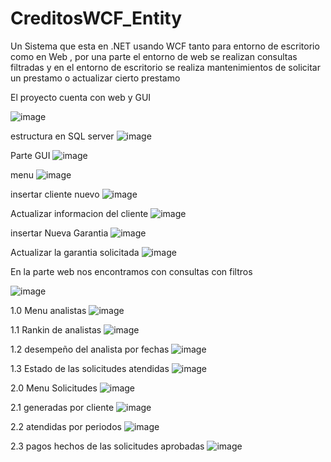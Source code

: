 # CreditosWCF_Entity
Un Sistema que esta en .NET usando WCF tanto para entorno de escritorio como en Web , por una parte el entorno de web se realizan consultas filtradas y en el entorno de escritorio se realiza mantenimientos de solicitar un prestamo o actualizar cierto prestamo

El proyecto cuenta con web y GUI

![image](https://github.com/jorgeluis1996/CreditosWCF_Entity/assets/84692577/433e7231-5864-4f8a-8913-625caa1c65e4)

estructura en SQL server
![image](https://github.com/jorgeluis1996/CreditosWCF_Entity/assets/84692577/f3641f22-cae1-4d48-93fa-75d08b3c4402)


Parte GUI 
![image](https://github.com/jorgeluis1996/CreditosWCF_Entity/assets/84692577/a5422781-7ed5-4cfc-8730-aaa00d3273de)

menu
![image](https://github.com/jorgeluis1996/CreditosWCF_Entity/assets/84692577/773065fa-287a-4d12-a90d-dafc3bd9b2e3)

insertar cliente nuevo
![image](https://github.com/jorgeluis1996/CreditosWCF_Entity/assets/84692577/5aacfbc6-5dc9-4e91-a97f-3c552f7036b9)

Actualizar informacion del cliente
![image](https://github.com/jorgeluis1996/CreditosWCF_Entity/assets/84692577/7624ec85-e79b-480a-a592-ac9fb266ee97)

insertar Nueva Garantia
![image](https://github.com/jorgeluis1996/CreditosWCF_Entity/assets/84692577/09908e36-bfae-43a3-84f3-31fb521619e3)

Actualizar la garantia solicitada
![image](https://github.com/jorgeluis1996/CreditosWCF_Entity/assets/84692577/2738990a-5a45-453a-88cf-f2a98dddd6b8)


En la parte web nos encontramos con consultas con filtros 

![image](https://github.com/jorgeluis1996/CreditosWCF_Entity/assets/84692577/493fbd64-65d9-4f01-816c-e03ac0ffd230)

1.0 Menu analistas 
![image](https://github.com/jorgeluis1996/CreditosWCF_Entity/assets/84692577/12284a06-e1a6-4e05-bd8d-50c52d564f4c)

1.1 Rankin de analistas
![image](https://github.com/jorgeluis1996/CreditosWCF_Entity/assets/84692577/bd1b1bd6-b643-45d8-9d3c-dc1aca4f7d06)

1.2 desempeño del analista por fechas 
![image](https://github.com/jorgeluis1996/CreditosWCF_Entity/assets/84692577/e16ba082-11c8-4f00-a77e-b3a0abd2ada4)

1.3 Estado de las solicitudes atendidas
![image](https://github.com/jorgeluis1996/CreditosWCF_Entity/assets/84692577/e1bf8381-eda9-4773-98b5-7e8719dc48ff)


2.0 Menu Solicitudes
![image](https://github.com/jorgeluis1996/CreditosWCF_Entity/assets/84692577/eb9a6084-5c81-42f4-bf41-8922c69f1653)

2.1 generadas por cliente
![image](https://github.com/jorgeluis1996/CreditosWCF_Entity/assets/84692577/39513148-319b-4066-9bbf-c73136760dad)

2.2 atendidas por periodos
![image](https://github.com/jorgeluis1996/CreditosWCF_Entity/assets/84692577/a5a41b4f-ae09-43d0-8941-5539e6951849)

2.3 pagos hechos de las solicitudes aprobadas
![image](https://github.com/jorgeluis1996/CreditosWCF_Entity/assets/84692577/2695d393-1ce9-4b0d-bc4c-8f3946fab129)
